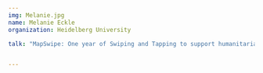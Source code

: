 ```yaml
---
img: Melanie.jpg
name: Melanie Eckle
organization: Heidelberg University

talk: "MapSwipe: One year of Swiping and Tapping to support humanitarian mapping"


---
```

